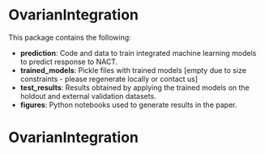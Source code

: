 # OvarianIntegration

This package contains the following: 

* **prediction**: Code and data to train integrated machine learning models to predict response to NACT.
* **trained_models**: Pickle files with trained models [empty due to size constraints - please regenerate locally or contact us]
* **test_results**: Results obtained by applying the trained models on the holdout and external validation datasets.
* **figures**: Python notebooks used to generate results in the paper.
# OvarianIntegration
